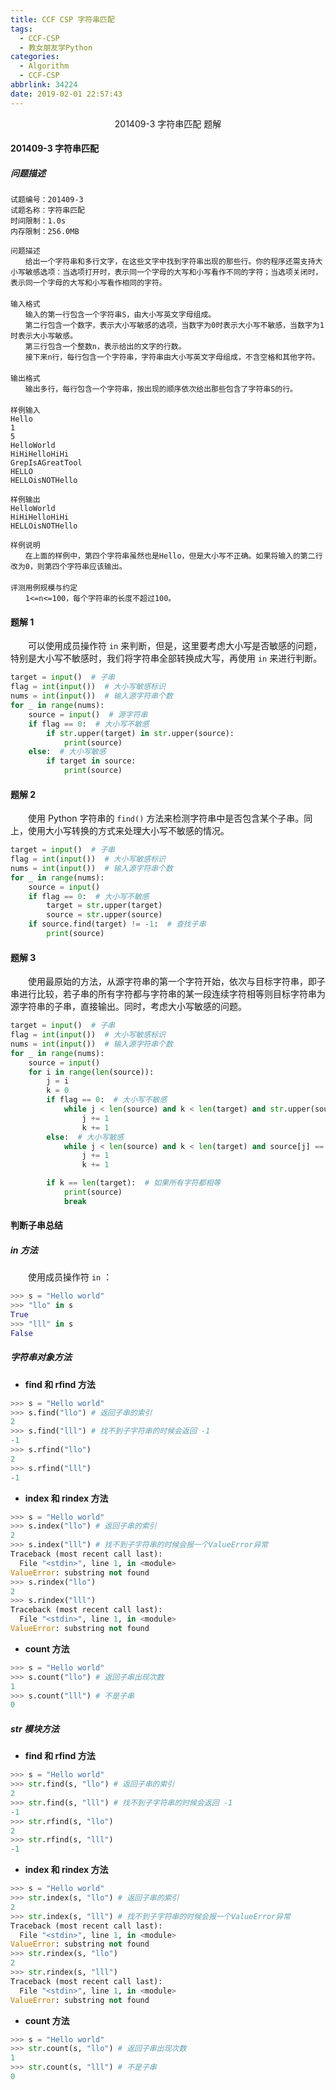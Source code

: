 ```yaml
---
title: CCF CSP 字符串匹配
tags:
  - CCF-CSP
  - 教女朋友学Python
categories:
  - Algorithm
  - CCF-CSP
abbrlink: 34224
date: 2019-02-01 22:57:43
---
```


<center>201409-3 字符串匹配 题解</center>

<!--more-->

#### 201409-3 字符串匹配

##### 问题描述

```
试题编号：201409-3
试题名称：字符串匹配
时间限制：1.0s
内存限制：256.0MB

问题描述
　　给出一个字符串和多行文字，在这些文字中找到字符串出现的那些行。你的程序还需支持大小写敏感选项：当选项打开时，表示同一个字母的大写和小写看作不同的字符；当选项关闭时，表示同一个字母的大写和小写看作相同的字符。
　　
输入格式
　　输入的第一行包含一个字符串S，由大小写英文字母组成。
　　第二行包含一个数字，表示大小写敏感的选项，当数字为0时表示大小写不敏感，当数字为1时表示大小写敏感。
　　第三行包含一个整数n，表示给出的文字的行数。
　　接下来n行，每行包含一个字符串，字符串由大小写英文字母组成，不含空格和其他字符。
　　
输出格式
　　输出多行，每行包含一个字符串，按出现的顺序依次给出那些包含了字符串S的行。
　　
样例输入
Hello
1
5
HelloWorld
HiHiHelloHiHi
GrepIsAGreatTool
HELLO
HELLOisNOTHello

样例输出
HelloWorld
HiHiHelloHiHi
HELLOisNOTHello

样例说明
　　在上面的样例中，第四个字符串虽然也是Hello，但是大小写不正确。如果将输入的第二行改为0，则第四个字符串应该输出。
　　
评测用例规模与约定
　　1<=n<=100，每个字符串的长度不超过100。
```

#### 题解 1

　　可以使用成员操作符 `in` 来判断，但是，这里要考虑大小写是否敏感的问题，特别是大小写不敏感时，我们将字符串全部转换成大写，再使用 `in` 来进行判断。

```python
target = input()  # 子串
flag = int(input())  # 大小写敏感标识
nums = int(input())  # 输入源字符串个数
for _ in range(nums):
    source = input()  # 源字符串
    if flag == 0:  # 大小写不敏感
        if str.upper(target) in str.upper(source):
            print(source)
    else:  # 大小写敏感
        if target in source:
            print(source)
```

#### 题解 2

　　使用 Python 字符串的 `find()` 方法来检测字符串中是否包含某个子串。同上，使用大小写转换的方式来处理大小写不敏感的情况。

```python
target = input()  # 子串
flag = int(input())  # 大小写敏感标识
nums = int(input())  # 输入源字符串个数
for _ in range(nums):
    source = input()
    if flag == 0:  # 大小写不敏感
        target = str.upper(target)
        source = str.upper(source)
    if source.find(target) != -1:  # 查找子串
        print(source)
```

#### 题解 3

　　使用最原始的方法，从源字符串的第一个字符开始，依次与目标字符串，即子串进行比较，若子串的所有字符都与字符串的某一段连续字符相等则目标字符串为源字符串的子串，直接输出。同时，考虑大小写敏感的问题。

```python
target = input()  # 子串
flag = int(input())  # 大小写敏感标识
nums = int(input())  # 输入源字符串个数
for _ in range(nums):
    source = input()
    for i in range(len(source)):
        j = i
        k = 0
        if flag == 0:  # 大小写不敏感
            while j < len(source) and k < len(target) and str.upper(source[j]) == str.upper(target[k]):  # 比较每个字符
                j += 1
                k += 1
        else:  # 大小写敏感
            while j < len(source) and k < len(target) and source[j] == target[k]:
                j += 1
                k += 1

        if k == len(target):  # 如果所有字符都相等
            print(source)
            break
```

#### 判断子串总结

##### in 方法

　　使用成员操作符 `in` ：

```python
>>> s = "Hello world"
>>> "llo" in s
True
>>> "lll" in s
False
```

##### 字符串对象方法

- **find 和 rfind 方法**

```python
>>> s = "Hello world"
>>> s.find("llo") # 返回子串的索引
2
>>> s.find("lll") # 找不到子字符串的时候会返回 -1
-1
>>> s.rfind("llo")
2
>>> s.rfind("lll")
-1
```

- **index 和 rindex 方法**

```python
>>> s = "Hello world"
>>> s.index("llo") # 返回子串的索引
2
>>> s.index("lll") # 找不到子字符串的时候会报一个ValueError异常
Traceback (most recent call last):
  File "<stdin>", line 1, in <module>
ValueError: substring not found
>>> s.rindex("llo")
2
>>> s.rindex("lll")
Traceback (most recent call last):
  File "<stdin>", line 1, in <module>
ValueError: substring not found
```

- **count 方法**

```python
>>> s = "Hello world"
>>> s.count("llo") # 返回子串出现次数
1
>>> s.count("lll") # 不是子串
0
```

##### str 模块方法

- **find 和 rfind 方法**

```python
>>> s = "Hello world"
>>> str.find(s, "llo") # 返回子串的索引
2
>>> str.find(s, "lll") # 找不到子字符串的时候会返回 -1
-1
>>> str.rfind(s, "llo")
2
>>> str.rfind(s, "lll")
-1
```

- **index 和 rindex 方法**

```python
>>> s = "Hello world"
>>> str.index(s, "llo") # 返回子串的索引
2
>>> str.index(s, "lll") # 找不到子字符串的时候会报一个ValueError异常
Traceback (most recent call last):
  File "<stdin>", line 1, in <module>
ValueError: substring not found
>>> str.rindex(s, "llo")
2
>>> str.rindex(s, "lll")
Traceback (most recent call last):
  File "<stdin>", line 1, in <module>
ValueError: substring not found
```

- **count 方法**

```python
>>> s = "Hello world"
>>> str.count(s, "llo") # 返回子串出现次数
1
>>> str.count(s, "lll") # 不是子串
0
```


